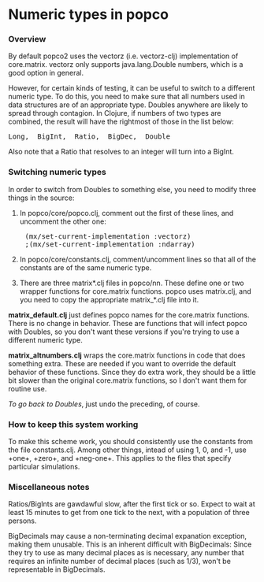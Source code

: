 Numeric types in popco
=======

### Overview

By default popco2 uses the vectorz (i.e. vectorz-clj) implementation of
core.matrix.  vectorz only supports java.lang.Double numbers, which is
a good option in general.

However, for certain kinds of testing, it can be useful to switch to a
different numeric type.  To do this, you need to make sure that all
numbers used in data structures are of an appropriate type.  Doubles
anywhere are likely to spread through contagion.  In Clojure, if 
numbers of two types are combined, the result will have the rightmost
of those in the list below:
<pre>
Long,  BigInt,  Ratio,  BigDec,  Double
</pre>
Also note that a Ratio that resolves to an integer will turn into a BigInt.

### Switching numeric types

In order to switch from Doubles to something else, you need to modify
three things in the source:

1. In popco/core/popco.clj, comment out the first of these lines, and uncomment
the other one:
<pre>
    (mx/set-current-implementation :vectorz)
    ;(mx/set-current-implementation :ndarray)
</pre>
2. In popco/core/constants.clj, comment/uncomment lines so that all of
the constants are of the same numeric type.

3. There are three matrix*.clj files in popco/nn.  These define one or
two wrapper functions for core.matrix functions.  popco uses
matrix.clj, and you need to copy the appropriate matrix_*.clj file
into it.

**matrix_default.clj**
just defines popco names for the core.matrix functions.  There is no
change in behavior.  These are functions that will infect popco
with Doubles, so you don't want these versions if you're trying to use
a different numeric type.

**matrix_altnumbers.clj** wraps the core.matrix functions in code that
does something extra.  These are needed if you want to override the
default behavior of these functions.  Since they do extra work, they
should be a little bit slower than the original core.matrix functions,
so I don't want them for routine use.

*To go back to Doubles*, just undo the preceding, of course.


### How to keep this system working

To make this scheme work, you should consistently use the constants
from the file constants.clj.  Among other things, intead of using 1,
0, and -1, use +one+, +zero+, and +neg-one+.  This applies to the
files that specify particular simulations.


### Miscellaneous notes

Ratios/BigInts are gawdawful slow, after the first tick or so.  Expect
to wait at least 15 minutes to get from one tick to the next, with a
population of three persons.

BigDecimals may cause a non-terminating decimal expanation exception,
making them unusable.  This is an inherent difficult with BigDecimals:
Since they try to use as many decimal places as is necessary, any
number that requires an infinite number of decimal places (such as
1/3), won't be representable in BigDecimals.
